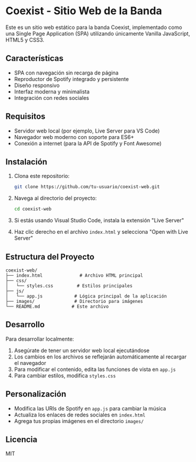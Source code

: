 # Coexist - Sitio Web de la Banda

Este es un sitio web estático para la banda Coexist, implementado como una Single Page Application (SPA) utilizando únicamente Vanilla JavaScript, HTML5 y CSS3.

## Características

- SPA con navegación sin recarga de página
- Reproductor de Spotify integrado y persistente
- Diseño responsivo
- Interfaz moderna y minimalista
- Integración con redes sociales

## Requisitos

- Servidor web local (por ejemplo, Live Server para VS Code)
- Navegador web moderno con soporte para ES6+
- Conexión a internet (para la API de Spotify y Font Awesome)

## Instalación

1. Clona este repositorio:
   ```bash
   git clone https://github.com/tu-usuario/coexist-web.git
   ```

2. Navega al directorio del proyecto:
   ```bash
   cd coexist-web
   ```

3. Si estás usando Visual Studio Code, instala la extensión "Live Server"

4. Haz clic derecho en el archivo `index.html` y selecciona "Open with Live Server"

## Estructura del Proyecto

```
coexist-web/
├── index.html              # Archivo HTML principal
├── css/
│   └── styles.css         # Estilos principales
├── js/
│   └── app.js            # Lógica principal de la aplicación
├── images/               # Directorio para imágenes
└── README.md            # Este archivo
```

## Desarrollo

Para desarrollar localmente:

1. Asegúrate de tener un servidor web local ejecutándose
2. Los cambios en los archivos se reflejarán automáticamente al recargar el navegador
3. Para modificar el contenido, edita las funciones de vista en `app.js`
4. Para cambiar estilos, modifica `styles.css`

## Personalización

- Modifica las URIs de Spotify en `app.js` para cambiar la música
- Actualiza los enlaces de redes sociales en `index.html`
- Agrega tus propias imágenes en el directorio `images/`

## Licencia

MIT 